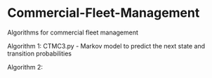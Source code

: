 # Commercial-Fleet-Management
Algorithms for commercial fleet management

Algorithm 1:
CTMC3.py - Markov model to predict the next state and transition probabilities

Algorithm 2:
